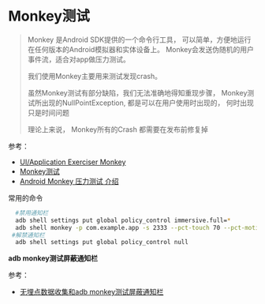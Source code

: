 # Monkey测试

> Monkey 是Android SDK提供的一个命令行工具， 可以简单，方便地运行在任何版本的Android模拟器和实体设备上。 Monkey会发送伪随机的用户事件流，适合对app做压力测试。
>
> 我们使用Monkey主要用来测试发现crash。
>
> 虽然Monkey测试有部分缺陷，我们无法准确地得知重现步骤， Monkey测试所出现的NullPointException, 都是可以在用户使用时出现的， 何时出现只是时间问题
>
> 理论上来说， Monkey所有的Crash 都需要在发布前修复掉



参考：

+ [UI/Application Exerciser Monkey](https://developer.android.com/studio/test/monkey)
+ [Monkey测试](https://www.jianshu.com/p/a2f884529255)
+ [Android Monkey 压力测试 介绍](https://www.cnblogs.com/TankXiao/p/4815134.html)

常用的命令

```sh
  #禁用通知栏
  adb shell settings put global policy_control immersive.full=*
  adb shell monkey -p com.example.app -s 2333 --pct-touch 70 --pct-motion 30 --ignore-crashes --ignore-timeouts --monitor-native-crashes --throttle 200 -v -v 500
 #解禁通知栏
  adb shell settings put global policy_control null
```



**adb monkey测试屏蔽通知栏**

参考：

+ [无埋点数据收集和adb monkey测试屏蔽通知栏](https://www.cnblogs.com/fuyaozhishang/p/8998038.html)



